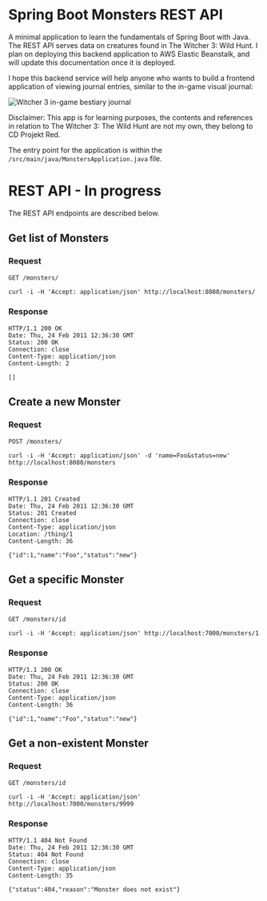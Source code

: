 # Spring Boot Monsters REST API

A minimal application to learn the fundamentals of Spring Boot with Java.
The REST API serves data on creatures found in The Witcher 3: Wild Hunt. 
I plan on deploying this backend application to AWS Elastic Beanstalk, and will update
this documentation once it is deployed.

I hope this backend service will help anyone who wants to build a
frontend application of viewing journal entries, similar to the in-game
visual journal:

![Witcher 3 in-game bestiary journal](https://i.imgur.com/BOPSzHl.png "Witcher 3 in-game bestiary")

Disclaimer: This app is for learning purposes, the contents and references
in relation to The Witcher 3: The Wild Hunt are not my own, they belong to CD Projekt Red.

The entry point for the application is within the `/src/main/java/MonstersApplication.java` file.

# REST API - In progress

The REST API endpoints are described below.

## Get list of Monsters

### Request

`GET /monsters/`

    curl -i -H 'Accept: application/json' http://localhost:8080/monsters/

### Response

    HTTP/1.1 200 OK
    Date: Thu, 24 Feb 2011 12:36:30 GMT
    Status: 200 OK
    Connection: close
    Content-Type: application/json
    Content-Length: 2

    []

## Create a new Monster

### Request

`POST /monsters/`

    curl -i -H 'Accept: application/json' -d 'name=Foo&status=new' http://localhost:8080/monsters

### Response

    HTTP/1.1 201 Created
    Date: Thu, 24 Feb 2011 12:36:30 GMT
    Status: 201 Created
    Connection: close
    Content-Type: application/json
    Location: /thing/1
    Content-Length: 36

    {"id":1,"name":"Foo","status":"new"}

## Get a specific Monster

### Request

`GET /monsters/id`

    curl -i -H 'Accept: application/json' http://localhost:7000/monsters/1

### Response

    HTTP/1.1 200 OK
    Date: Thu, 24 Feb 2011 12:36:30 GMT
    Status: 200 OK
    Connection: close
    Content-Type: application/json
    Content-Length: 36

    {"id":1,"name":"Foo","status":"new"}

## Get a non-existent Monster

### Request

`GET /monsters/id`

    curl -i -H 'Accept: application/json' http://localhost:7000/monsters/9999

### Response

    HTTP/1.1 404 Not Found
    Date: Thu, 24 Feb 2011 12:36:30 GMT
    Status: 404 Not Found
    Connection: close
    Content-Type: application/json
    Content-Length: 35

    {"status":404,"reason":"Monster does not exist"}


